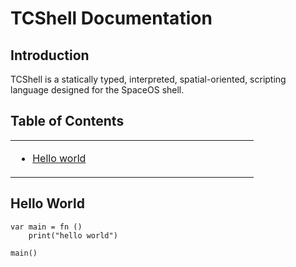# TCShell Documentation

## Introduction

TCShell is a statically typed, interpreted, spatial-oriented, scripting language designed
for the SpaceOS shell.

## Table of Contents

<table>
<tr><td width=33% valign=top>

* [Hello world](#hello-world)

</td><td width=33% valign=top>
</tr>
</table>


## Hello World

```
var main = fn ()
    print("hello world")

main()

```
